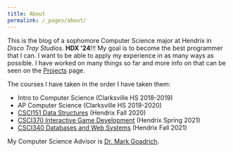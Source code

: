 ```yaml
---
title: About
permalink: /_pages/about/
---
```


This is the blog of a sophomore Computer Science major at Hendrix in *Disco Tray Studios*. **HDX '24**!!!
My goal is to become the best programmer that I can. I want to be able to apply my experience in as many
ways as possible. I have worked on many things so far and more info on that can be seen on the
[Projects](/blog/projects/) page.

The courses I have taken in the order I have taken them:

- Intro to Computer Science (Clarksville HS 2018-2019)
- AP Computer Science (Clarksville HS 2019-2020)
- [CSCI151 Data Structures](https://hendrix-cs.github.io/csci151/) (Hendrix Fall 2020)
- [CSCI370 Interactive Game Development](https://hendrix-cs.github.io/csci370/) (Hendrix Spring 2021)
- [CSCI340 Databases and Web Systems](https://hendrix-cs.github.io/csci340/index.html) (Hendrix Fall 2021)

My Computer Science Advisor is [Dr. Mark Goadrich](http://mark.goadrich.com/).
